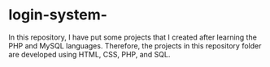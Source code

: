 # login-system-
In this repository, I have put some projects that I created after learning the PHP and MySQL languages. Therefore, the projects in this repository folder are developed using HTML, CSS, PHP, and SQL.
